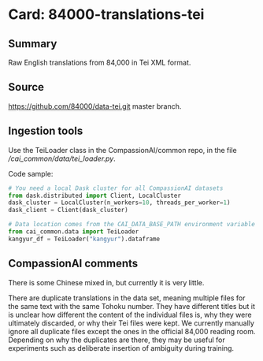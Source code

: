 # Card: 84000-translations-tei

## Summary

Raw English translations from 84,000 in Tei XML format.

## Source

<https://github.com/84000/data-tei.git> master branch.

## Ingestion tools

Use the TeiLoader class in the CompassionAI/common repo, in the file _/cai_common/data/tei_loader.py_.

Code sample:

```python
# You need a local Dask cluster for all CompassionAI datasets
from dask.distributed import Client, LocalCluster
dask_cluster = LocalCluster(n_workers=10, threads_per_worker=1)
dask_client = Client(dask_cluster)

# Data location comes from the CAI_DATA_BASE_PATH environment variable
from cai_common.data import TeiLoader
kangyur_df = TeiLoader("kangyur").dataframe
```

## CompassionAI comments

There is some Chinese mixed in, but currently it is very little.

There are duplicate translations in the data set, meaning multiple files for the same text with the same Tohoku number. They have different titles but it is unclear how different the content of the individual files is, why they were ultimately discarded, or why their Tei files were kept. We currently manually ignore all duplicate files except the ones in the official 84,000 reading room. Depending on why the duplicates are there, they may be useful for experiments such as deliberate insertion of ambiguity during training.
